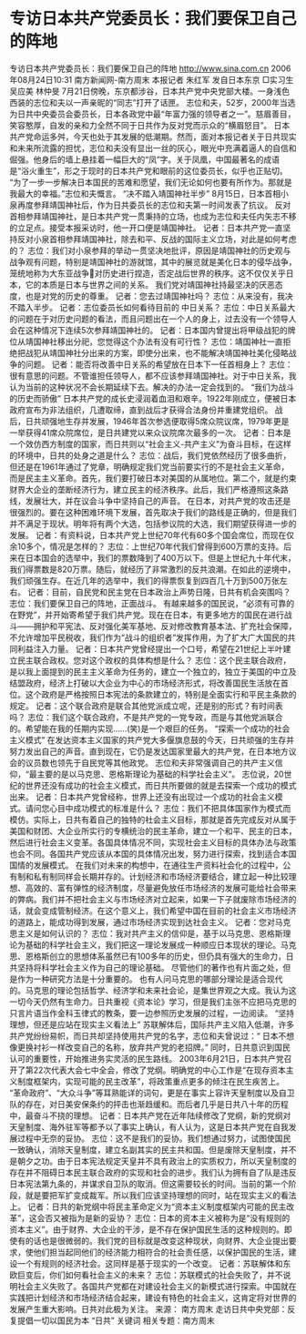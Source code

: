 # 专访日本共产党委员长：我们要保卫自己的阵地

专访日本共产党委员长：我们要保卫自己的阵地
http://www.sina.com.cn 2006年08月24日10:31 南方新闻网-南方周末
本报记者 朱红军 发自日本东京
□实习生 吴应美 林仲旻
7月21日傍晚，东京都涉谷，日本共产党中央党部大楼。一身浅色西装的志位和夫以一声亲昵的“同志”打开了话匣。
志位和夫，52岁，2000年当选为日共中央委员会委员长，日本各政党中最“年富力强的领导者之一”。慈眉善目，笑容憨厚，自发的亲和力全然不同于日共作为反对党而示众的“横眉怒目”。
日本共产党命运多舛，今天也处于其发展的低潮期。然而，面对本报记者关于日共现实和未来所流露的担忧，志位和夫没有显出一丝的灰心，眼光中充满着逼人的自信和倔强。他身后的墙上悬挂着一幅巨大的“凤”字。关于凤凰，中国最著名的成语是“浴火重生”，形之于现时的日本共产党和眼前的这位委员长，似乎也正贴切。
“为了一步一步解决日本国民的苦难和愿望，我们无论如何也要有所作为。那就是我最大的幸福。”志位和夫慨言。
“决不踏入靖国神社半步”
8月15日，日本首相小泉再度参拜靖国神社后，作为日共委员长的志位和夫第一时间发表了抗议。
反对首相参拜靖国神社，是日本共产党一贯秉持的立场，也成为志位和夫任内矢志不移的立足点。接受本报采访时，他一开口便是靖国神社。
记者：日本共产党一直坚持反对小泉首相参拜靖国神社，除去和平、反战的国际主义立场，对此是如何考虑的？
志位：我们对小泉参拜的举动一贯坚决地批评，原因是靖国神社的历史观与战争观有问题，特别是靖国神社的游就馆，其中的展览就是美化日本的侵华战争，笼统地称为大东亚战争对历史进行捏造，否定战后世界的秩序。这不仅仅关乎日本，它的本质是日本与世界之间的关系。
我们党对靖国神社持最坚决的厌恶态度，也是对党的历史的尊重。
记者：您去过靖国神社吗？
志位：从来没有，我决不踏入半步。
记者：志位委员长如何看待目前的
中日关系？
志位：中日关系最大的问题在于对历史问题的看法，而且问题出在一个人的身上，过去没有一个领导人会在这种情况下连续5次参拜靖国神社的。
记者：日本国内曾提出将甲级战犯的牌位从靖国神社移出分祀，您觉得这个办法有没有可行性？
志位：靖国神社一直拒绝把战犯从靖国神社分出来的方案，即使分出来，也不能解决靖国神社美化侵略战争的问题。
记者：能否将改善中日关系的希望放在日本下一任首相身上？
志位：很有意思的问题。不管谁担任领导人，都不应该参拜靖国神社。对于中日关系，我认为当前的这种状况不会长期延续下去。解决的办法一定会找到的。
“我们为战斗的历史而骄傲”
日本共产党的成长史浸润着血泪和艰辛。1922年刚成立，便被日本政府宣布为非法组织，几遭取缔，直到战后才获得合法身份并重建党组织。
战后，日共顽强地生存并发展，1946年首次参选便取得5席众院议席，1979年更是一举获得41席众院席位，是日共建党以来众议院席次最多的一次。
记者：日本是一个效仿西方制度的国家，而日共则以“社会主义-共产主义”为奋斗目标，在这样的环境中，日共的处身之道是什么？
志位：战后，我们党依然经历了很多曲折，但还是在1961年通过了党章，明确规定我们党当前要实行的不是社会主义革命，而是民主主义革命。首先，我们要打破日本对美国的从属地位。第二个，就是约束财界大企业的垄断经济行为，建立民主的经济秩序。此后，我们严格遵照这条路线，发展壮大，并在议会斗争中坚持自己的声音。
在日本，对共产党的攻击还是很强烈的。要在这种困难环境下发展，首先取决于我们的路线是正确的，但是我们并不满足于现状。明年将有两个大选，包括参议院的大选，我们期望获得进一步的发展。
记者：有资料说，日本共产党上世纪70年代有60多个国会席位，而现在仅余10多个，情况是怎样的？
志位：上世纪70年代我们曾得到600万票的支持。后来在日本国会的选举中，我们的票数降到了400万以下。但是上世纪九十年代末，我们得票数是820万票。随后，就经历了非常激烈的反共浪潮。在如此的逆境中，我们顽强生存。在近几年的选举中，我们的得票恢复到四百几十万到500万张左右。
记者：目前，自民党和民主党在日本政治上声势日隆，日共有机会突围吗？
志位：我们要保卫自己的阵地，正面战斗。
有越来越多的国民说，“必须有可靠的在野党”，并开始寄希望于我们共产党。现在在日本，有更多地方的国民在进行战斗——拥护和平宪法、反对强化美军基地、反对修改教育基本法、扩充社会保障，不允许增加平民税收，我们作为“战斗的组织者”发挥作用，为了扩大广大国民的共同利益注入力量。
记者：日本共产党曾经提出一个口号，希望在21世纪上半叶建立民主联合政权。您对这个政权的具体构想是什么？
志位：这个民主联合政府，是以我上面提到的民主主义革命为任务的，建立一个独立的，独立于美国的中立及结盟政府，经济上打破以大企业为中心的市场经济形式，将改善国民生活放在首位。这个政府是严格按照日本宪法的条款建立的，特别是全面实行和平民主条款的规定。
记者：这个联合政府是联合其他党派成立呢，还是别的形式？有时间表吗？
志位：我们这个联合政府，不是共产党的一党专政，而是与其他党派联合的。希望能在我的任期内实现……(笑)是一个艰巨的任务。
“探索一个成功的社会主义模式”
在发达资本主义国家的共产党大多偃旗息鼓的今天，日共顽强的生存并努力发出自己的声音。直到现在，它仍是发达国家里最大的共产党，在日本地方议会的议员数也领先于自民党等其他政党。
志位和夫非常强调自己的共产主义信仰，“最主要的是以马克思、恩格斯理论为基础的科学社会主义”。
志位说，20世纪的世界还没有成功的社会主义模式，而日共所要做的就是去探索一个成功的模式出来。
记者：日本共产党曾经称，世界上还没有出现过一个成功的社会主义模式。请问您心目中成功模式的标准是什么？
志位：我们不把具体国家作为模式而模仿。实际上，日共有着自己的独特的社会主义目标，那就是首先完成反对从属于美国和财团、大企业所实行的专横统治的民主革命，建立一个和平、民主的日本，然后进行社会主义变革。各国具体情况不同，实现社会主义目标的具体办法与政策也会不同。各国共产党应该从本国的具体情况出发，努力进行探索，找到适合本国国情的发展模式。
在我们对未来的构想中，在通往生产资料社会化的过程中，公有制和私有制同样会长期并存的。计划经济和市场经济要结合，建立起一种比较理想、高效的、富有弹性的经济制度，尽量避免放任市场经济的发展可能给社会带来的弊病。我们并不把社会主义与市场经济对立起来，如果一下子就废除市场经济的话，就会变成管制经济。在这个意义上，我们希望中国在目前的社会主义市场经济的道路上，能成功得到发展，通过市场经济实现到达社会主义。
记者：您对马克思主义是如何认识的？
志位：我对共产主义的信仰是，基于以马克思、恩格斯理论为基础的科学社会主义，我们把这一理论发展成一种顺应日本现状的理论。马克思、恩格斯创立的思想体系虽然已有100多年的历史，但仍具有强大的生命力，日共坚持将科学社会主义作为自己的理论基础。
尽管他们的著作也有片面之处，但是作为一种研究方法是十分重要的。
也有人问马克思的哪部分理论是适合现代的。马克思的理论包括哲学、经济学和未来社会论，是集世界观之大成。我认为这一切今天仍然有生命力。日共重视《资本论》学习，但是我们主张不应把马克思的只言片语当作金科玉律式的教条，要一边参照历史发展的过程，一边阅读。
“坚持理想，但还是应站在现实主义看法上”
苏联解体后，国际共产主义陷入低潮，许多共产党纷纷易帜，而日共却坚持使用共产党的名字，志位和夫曾说过：“ 日本不想像更换衬衫一样改变自己的名称，放弃共产党的老招牌。”
同时，日共意识到国民认可的重要性，开始推进务实灵活的民生路线。
2003年6月21日，日本共产党召开了第22次代表大会七中全会，修改了党纲。明确党的中心工作是“在现存资本主义制度框架内，实现可能的民主改革”，将政策重点更多的倾注在民生疾苦上。
“革命政府”、“大众斗争”等耳熟能详的词句，更是在事实上容许天皇制度以及自卫队的存在，对日美安保条约的抨击也渐趋缓和。而后者几乎是日共八十年的历程中，最奋斗不挠的理想。
记者：日本共产党在近年陆续修改了党纲，新的党纲对天皇制度、海外驻军等都予以了事实上确认，有人认为，这是日本共产党在自我发展过程中无奈的妥协。
志位：这不是我们的妥协。我们想通过努力，试图使国民一致确认，消除天皇制度，建立名副其实的民主共和国。但是废除天皇制度，并不是朝夕之功。由于日本宪法规定天皇并不具有政治上的实质权力，所以天皇制度的存在并不阻碍日本民主联合政府的实现和社会的进步。我们认为拥有自了队是违反日本宪法第九条的，并谋求自卫队的取消。但这需要较长的时间。当前的第一个阶段，就是要把军扩变成裁军。所以我们应该坚持理想的同时，站在现实主义的看法上。
记者：日共的新党纲中将民主革命定义为“资本主义制度框架内可能的民主改革”，这会否又被指为是新的妥协？
志位：日本的资本主义被称为是“没有规则的资本主义”。由于财界、大企业的干涉，是不存在保护国民生活的这种规则的。即使有的话也是很微弱的。我们党的目标就是改变这种现状，向财界、大企业提出要求，使他们担当起同他们的经济能力相符合的社会责任感，以保护国民的生活，建设一个有规则的经济社会。这同样是基于现实的一个改变。
记者：苏联解体和东欧巨变后，你们如何看社会主义的未来？
志位：苏联模式的社会失败了，并不说明社会主义失败了。各国共产党都在对建设社会主义的新模式进行探索。中国就在实践把计划经济和市场经济结合起来，建设有特色的社会主义，这肯定将对世界的发展产生重大影响。日共对此极为关注。 来源：
南方周末
走访日共中央党部：反复提倡一切以国民为本
“日共” 关键词
相关专题：南方周末 

